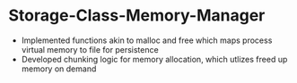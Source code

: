 # Storage-Class-Memory-Manager
<ul>
  <li> Implemented functions akin to malloc and free which maps process virtual memory to file for persistence </li>
  <li> Developed chunking logic for memory allocation, which utlizes freed up memory on demand </li>
</ul>
